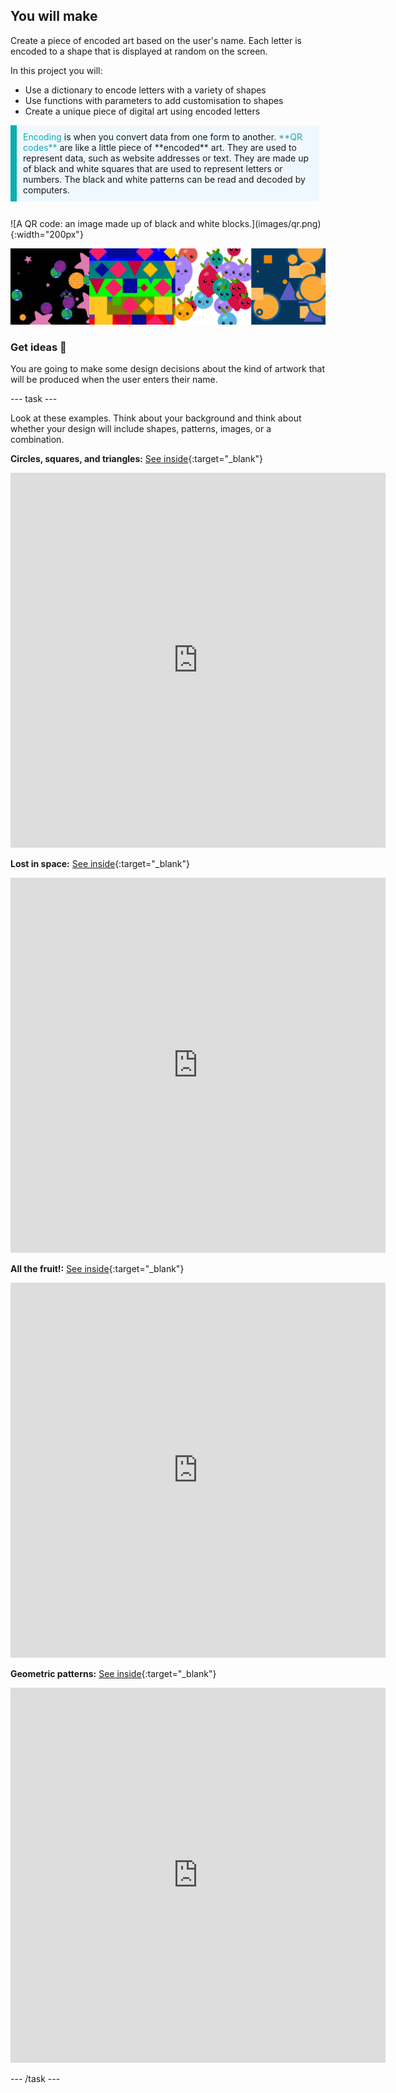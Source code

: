 ## You will make

Create a piece of encoded art based on the user's name. Each letter is encoded to a shape that is displayed at random on the screen.

In this project you will:
+ Use a dictionary to encode letters with a variety of shapes
+ Use functions with parameters to add customisation to shapes
+ Create a unique piece of digital art using encoded letters

<div style="display: flex; flex-wrap: wrap">
<div style="flex-basis: 200px; flex-grow: 1; margin-right: 10px; border-left: solid; border-width:10px; border-color: #0faeb0; background-color: aliceblue; padding: 10px; margin-bottom: 27px;">
<span style="color: #0faeb0">Encoding</span> is when you convert data from one form to another. <span style="color: #0faeb0">**QR codes**</span> are like a little piece of **encoded** art. They are used to represent data, such as website addresses or text. They are made up of black and white squares that are used to represent letters or numbers. The black and white patterns can be read and decoded by computers.
</div>
<div>
![A QR code: an image made up of black and white blocks.](images/qr.png){:width="200px"}
</div>
</div>

![A selection of screenshots of the example encoded art projects that can be accessed in the tasks below.](images/examples.png)

### Get ideas 💭

You are going to make some design decisions about the kind of artwork that will be produced when the user enters their name. 

--- task ---

Look at these examples. Think about your background and think about whether your design will include shapes, patterns, images, or a combination. 

**Circles, squares, and triangles:** [See inside](https://editor.raspberrypi.org/en/projects/circles-squares-triangles){:target="_blank"}

<iframe src="https://editor.raspberrypi.org/en/embed/viewer/circles-squares-triangles" width="600" height="600" frameborder="0" marginwidth="0" marginheight="0" allowfullscreen>
</iframe>

**Lost in space:** [See inside](https://editor.raspberrypi.org/en/projects/lost-in-space){:target="_blank"}

<iframe src="https://editor.raspberrypi.org/en/embed/viewer/lost-in-space" width="600" height="600" frameborder="0" marginwidth="0" marginheight="0" allowfullscreen>
</iframe>

**All the fruit!:** [See inside](https://editor.raspberrypi.org/en/projects/all-the-fruit){:target="_blank"}

<iframe src="https://editor.raspberrypi.org/en/embed/viewer/all-the-fruit" width="600" height="600" frameborder="0" marginwidth="0" marginheight="0" allowfullscreen>
</iframe>

**Geometric patterns:** [See inside](https://editor.raspberrypi.org/en/projects/geometric-patterns-example){:target="_blank"}

<iframe src="https://editor.raspberrypi.org/en/embed/viewer/geometric-patterns-example" width="600" height="600" frameborder="0" marginwidth="0" marginheight="0" allowfullscreen>
</iframe>

--- /task ---


